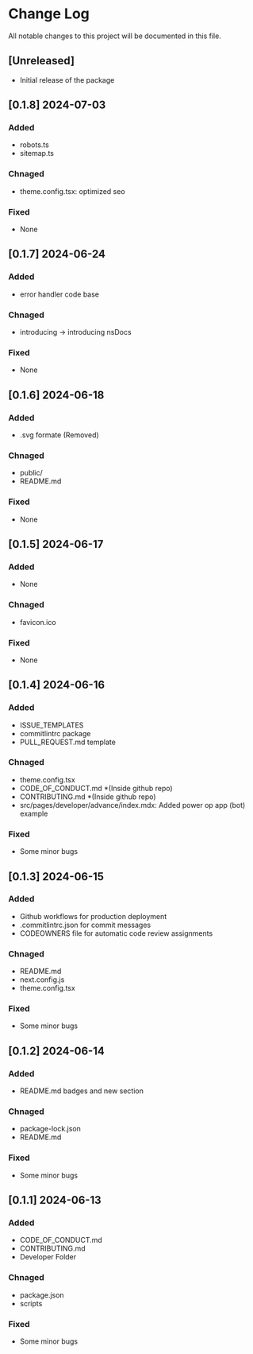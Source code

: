 # Change Log

All notable changes to this project will be documented in this file.

## [Unreleased]

- Initial release of the package

## [0.1.8] 2024-07-03

### Added

- robots.ts
- sitemap.ts

### Chnaged

- theme.config.tsx: optimized seo

### Fixed

- None

## [0.1.7] 2024-06-24

### Added

- error handler code base

### Chnaged

- introducing -> introducing nsDocs

### Fixed

- None

## [0.1.6] 2024-06-18

### Added

- .svg formate (Removed)

### Chnaged

- public/
- README.md

### Fixed

- None

## [0.1.5] 2024-06-17

### Added

- None

### Chnaged

- favicon.ico

### Fixed

- None

## [0.1.4] 2024-06-16

### Added

- ISSUE_TEMPLATES
- commitlintrc package
- PULL_REQUEST.md template

### Chnaged

- theme.config.tsx
- CODE_OF_CONDUCT.md *(Inside github repo)
- CONTRIBUTING.md *(Inside github repo)
- src/pages/developer/advance/index.mdx: Added power op app (bot) example

### Fixed

- Some minor bugs

## [0.1.3] 2024-06-15

### Added

- Github workflows for production deployment
- .commitlintrc.json for commit messages
- CODEOWNERS file for automatic code review assignments

### Chnaged

- README.md
- next.config.js
- theme.config.tsx

### Fixed

- Some minor bugs

## [0.1.2] 2024-06-14

### Added

- README.md badges and new section

### Chnaged

- package-lock.json
- README.md

### Fixed

- Some minor bugs

## [0.1.1] 2024-06-13

### Added

- CODE_OF_CONDUCT.md
- CONTRIBUTING.md
- Developer Folder

### Chnaged

- package.json
- scripts

### Fixed

- Some minor bugs

